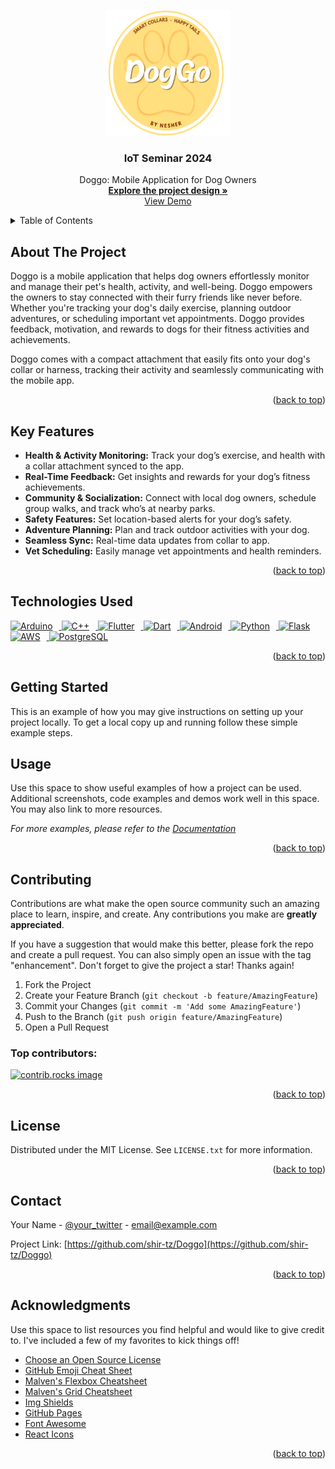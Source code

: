 <!-- Improved compatibility of back to top link: See: https://github.com/othneildrew/Best-README-Template/pull/73 -->
<a id="readme-top"></a>

<!-- PROJECT LOGO -->
<br />
<div align="center">
<a href="https://github.com/shir-tz/Doggo">
    <img src="Media/logo/Doggo Loggo.png" alt="Logo" width="200" height="200">
</a>

  <h3 align="center">IoT Seminar 2024</h3>

  <p align="center">
    Doggo: Mobile Application for Dog Owners
    <br />
    <a href="https://github.com/othneildrew/Best-README-Template"><strong>Explore the project design »</strong></a>
    <br />
    <a href="https://qr-code.click/i/p/66db5a8daeaf1">View Demo</a>
  </p>
</div>



<!-- TABLE OF CONTENTS -->
<details>
  <summary>Table of Contents</summary>
  <ol>
    <li></li><a href="#about-the-project">About The Project</a></li>
    <li><a href="#getting-started">Getting Started</a></li>
    <li><a href="#usage">Usage</a></li>
    <li><a href="#roadmap">Roadmap</a></li>
    <li><a href="#contributing">Contributing</a></li>
    <li><a href="#license">License</a></li>
    <li><a href="#contact">Contact</a></li>
    <li><a href="#acknowledgments">Acknowledgments</a></li>
  </ol>
</details>



<!-- ABOUT THE PROJECT -->
## About The Project

Doggo is a mobile application that helps dog owners effortlessly monitor and manage their pet's health, activity, and well-being. Doggo empowers the owners to stay connected with their furry friends like never before. Whether you're tracking your dog's daily exercise, planning outdoor adventures, or scheduling important vet appointments. Doggo provides feedback, motivation, and rewards to dogs for their fitness activities and achievements.

Doggo comes with a compact attachment that easily fits onto your dog's collar or harness, tracking their activity and seamlessly communicating with the mobile app.

<p align="right">(<a href="#readme-top">back to top</a>)</p>

## Key Features

* **Health & Activity Monitoring:** Track your dog’s exercise, and health with a collar attachment synced to the app.
* **Real-Time Feedback:** Get insights and rewards for your dog’s fitness achievements.
* **Community & Socialization:** Connect with local dog owners, schedule group walks, and track who’s at nearby parks.
* **Safety Features:** Set location-based alerts for your dog’s safety.
* **Adventure Planning:** Plan and track outdoor activities with your dog.
* **Seamless Sync:** Real-time data updates from collar to app.
* **Vet Scheduling:** Easily manage vet appointments and health reminders.

<p align="right">(<a href="#readme-top">back to top</a>)</p>

## Technologies Used

<a href="https://www.arduino.cc/">
    <img src="https://content.arduino.cc/assets/arduino_logo_1200x630-01.png" alt="Arduino" width="120" height="63" style="margin-right: 10px;">
</a>
<a href="https://isocpp.org/">
    <img src="https://isocpp.org/assets/images/cpp_logo.png" alt="C++" width="63" height="63" style="margin-right: 10px;">
</a>
<a href="https://flutter.dev/">
    <img src="https://cdn.prod.website-files.com/5ee12d8d7f840543bde883de/5ef3a1148ac97166a06253c1_flutter-logo-white-inset.svg" alt="Flutter" width="63" height="63" style="margin-right: 10px;">
</a>
<a href="https://dart.dev/">
    <img src="https://encrypted-tbn0.gstatic.com/images?q=tbn:ANd9GcTGMoD0krhoeqgNfJPWBUAWpv-_ODWZzvspAQ&s" alt="Dart" width="63" height="63" style="margin-right: 10px;">
</a>
<a href="https://www.android.com/">
    <img src="https://upload.wikimedia.org/wikipedia/commons/thumb/6/64/Android_logo_2019_%28stacked%29.svg/1173px-Android_logo_2019_%28stacked%29.svg.png" alt="Android" width="63" height="63" style="margin-right: 10px;">
</a>
<a href="https://www.python.org/">
    <img src="https://encrypted-tbn0.gstatic.com/images?q=tbn:ANd9GcQAojdfiU-YTTglyAywGexed1DmziFkV5v1Yg&s" alt="Python" width="63" height="63" style="margin-right: 10px;">
</a>
<a href="https://flask.palletsprojects.com/en/3.0.x/">
    <img src="https://icon2.cleanpng.com/20180829/okc/kisspng-flask-python-web-framework-representational-state-flask-stickker-1713946755581.webp" alt="Flask" width="63" height="63" style="margin-right: 10px;">
</a>
<a href="https://aws.amazon.com/?nc2=h_lg">
    <img src="https://www.logo.wine/a/logo/Amazon_Web_Services/Amazon_Web_Services-Logo.wine.svg" alt="AWS" width="63" height="63" style="margin-right: 10px;">
</a>
<a href="https://www.postgresql.org/">
    <img src="https://banner2.cleanpng.com/20180806/zfw/14bf5c27fba8b9edf714de03166cc8fb.webp" alt="PostgreSQL" width="63" height="63">
</a>


<p align="right">(<a href="#readme-top">back to top</a>)</p>


<!-- GETTING STARTED -->
## Getting Started

This is an example of how you may give instructions on setting up your project locally.
To get a local copy up and running follow these simple example steps.

## Usage

Use this space to show useful examples of how a project can be used. Additional screenshots, code examples and demos work well in this space. You may also link to more resources.

_For more examples, please refer to the [Documentation](https://example.com)_

<p align="right">(<a href="#readme-top">back to top</a>)</p>



<!-- CONTRIBUTING -->
## Contributing

Contributions are what make the open source community such an amazing place to learn, inspire, and create. Any contributions you make are **greatly appreciated**.

If you have a suggestion that would make this better, please fork the repo and create a pull request. You can also simply open an issue with the tag "enhancement".
Don't forget to give the project a star! Thanks again!

1. Fork the Project
2. Create your Feature Branch (`git checkout -b feature/AmazingFeature`)
3. Commit your Changes (`git commit -m 'Add some AmazingFeature'`)
4. Push to the Branch (`git push origin feature/AmazingFeature`)
5. Open a Pull Request

### Top contributors:

<a href="https://github.com/othneildrew/Best-README-Template/graphs/contributors">
  <img src="https://contrib.rocks/image?repo=othneildrew/Best-README-Template" alt="contrib.rocks image" />
</a>

<p align="right">(<a href="#readme-top">back to top</a>)</p>



<!-- LICENSE -->
## License

Distributed under the MIT License. See `LICENSE.txt` for more information.

<p align="right">(<a href="#readme-top">back to top</a>)</p>



<!-- CONTACT -->
## Contact

Your Name - [@your_twitter](https://twitter.com/your_username) - email@example.com

Project Link: [https://github.com/shir-tz/Doggo](https://github.com/shir-tz/Doggo)

<p align="right">(<a href="#readme-top">back to top</a>)</p>



<!-- ACKNOWLEDGMENTS -->
## Acknowledgments

Use this space to list resources you find helpful and would like to give credit to. I've included a few of my favorites to kick things off!

* [Choose an Open Source License](https://choosealicense.com)
* [GitHub Emoji Cheat Sheet](https://www.webpagefx.com/tools/emoji-cheat-sheet)
* [Malven's Flexbox Cheatsheet](https://flexbox.malven.co/)
* [Malven's Grid Cheatsheet](https://grid.malven.co/)
* [Img Shields](https://shields.io)
* [GitHub Pages](https://pages.github.com)
* [Font Awesome](https://fontawesome.com)
* [React Icons](https://react-icons.github.io/react-icons/search)

<p align="right">(<a href="#readme-top">back to top</a>)</p>
